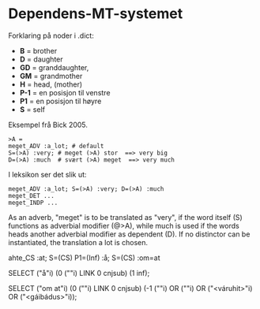 Dependens-MT-systemet
=====================

Forklaring på noder i .dict:


- **B** = brother
- **D** = daughter
- **GD** = granddaughter,
- **GM** = grandmother
- **H** = head, (mother)
- **P-1** = en posisjon til venstre
- **P1** = en posisjon til høyre
- **S** = self




Eksempel frå Bick 2005.


```
>A = 
meget_ADV :a_lot; # default
S=(>A) :very; # meget (>A) stor  ==> very big     
D=(>A) :much  # svært (>A) meget  ==> very much  
```


I leksikon ser det slik ut:
```
meget_ADV :a_lot; S=(>A) :very; D=(>A) :much
meget_DET ...
meget_INDP ...
```


As an adverb, "meget" is to be translated as "very", if the word itself
(S) functions as adverbial modifier (@>A), while much is used if the
words heads another adverbial modifier as dependent (D). If no
distinctor can be instantiated, the translation a lot is chosen.




ahte_CS :at; S=(CS) P1=(Inf) :å;  S=(CS) :om=at




SELECT ("å"i) (0 ("<ahte>"i) LINK 0 cnjsub) (1 inf);


SELECT ("om at"i) (0 ("<ahte>"i) LINK 0 cnjsub) (-1 ("<diehtu>"i) OR ("<muittuhit>"i) OR ("<váruhit>"i) OR ("<gáibádus>"i));

